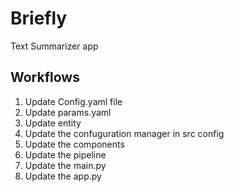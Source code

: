# Briefly
Text Summarizer app  

## Workflows

1. Update Config.yaml file
2. Update params.yaml
3. Update entity
4. Update the confuguration manager in src config
5. Update the components
6. Update the pipeline 
7. Update the main.py
8. Update the app.py


